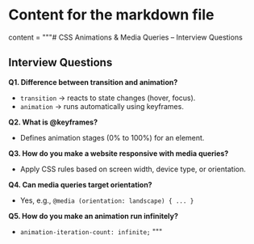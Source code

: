 # Content for the markdown file
content = """# CSS Animations & Media Queries – Interview Questions

## Interview Questions

**Q1. Difference between transition and animation?**  
- `transition` → reacts to state changes (hover, focus).  
- `animation` → runs automatically using keyframes.

**Q2. What is @keyframes?**  
- Defines animation stages (0% to 100%) for an element.

**Q3. How do you make a website responsive with media queries?**  
- Apply CSS rules based on screen width, device type, or orientation.

**Q4. Can media queries target orientation?**  
- Yes, e.g., `@media (orientation: landscape) { ... }`

**Q5. How do you make an animation run infinitely?**  
- `animation-iteration-count: infinite;`
"""